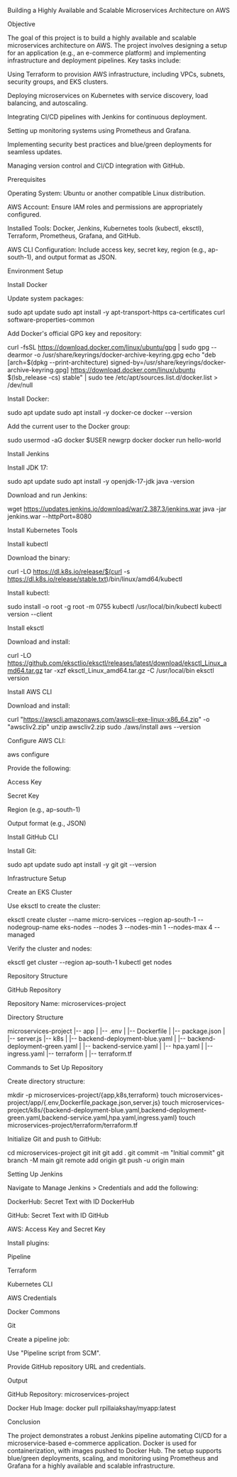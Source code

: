 Building a Highly Available and Scalable Microservices Architecture on AWS

Objective

The goal of this project is to build a highly available and scalable microservices architecture on AWS. The project involves designing a setup for an application (e.g., an e-commerce platform) and implementing infrastructure and deployment pipelines. Key tasks include:

Using Terraform to provision AWS infrastructure, including VPCs, subnets, security groups, and EKS clusters.

Deploying microservices on Kubernetes with service discovery, load balancing, and autoscaling.

Integrating CI/CD pipelines with Jenkins for continuous deployment.

Setting up monitoring systems using Prometheus and Grafana.

Implementing security best practices and blue/green deployments for seamless updates.

Managing version control and CI/CD integration with GitHub.

Prerequisites

Operating System: Ubuntu or another compatible Linux distribution.

AWS Account: Ensure IAM roles and permissions are appropriately configured.

Installed Tools: Docker, Jenkins, Kubernetes tools (kubectl, eksctl), Terraform, Prometheus, Grafana, and GitHub.

AWS CLI Configuration: Include access key, secret key, region (e.g., ap-south-1), and output format as JSON.

Environment Setup

Install Docker

Update system packages:

sudo apt update
sudo apt install -y apt-transport-https ca-certificates curl software-properties-common

Add Docker's official GPG key and repository:

curl -fsSL https://download.docker.com/linux/ubuntu/gpg | sudo gpg --dearmor -o /usr/share/keyrings/docker-archive-keyring.gpg
echo "deb [arch=$(dpkg --print-architecture) signed-by=/usr/share/keyrings/docker-archive-keyring.gpg] https://download.docker.com/linux/ubuntu $(lsb_release -cs) stable" | sudo tee /etc/apt/sources.list.d/docker.list > /dev/null

Install Docker:

sudo apt update
sudo apt install -y docker-ce
docker --version

Add the current user to the Docker group:

sudo usermod -aG docker $USER
newgrp docker
docker run hello-world

Install Jenkins

Install JDK 17:

sudo apt update
sudo apt install -y openjdk-17-jdk
java -version

Download and run Jenkins:

wget https://updates.jenkins.io/download/war/2.387.3/jenkins.war
java -jar jenkins.war --httpPort=8080

Install Kubernetes Tools

Install kubectl

Download the binary:

curl -LO https://dl.k8s.io/release/$(curl -s https://dl.k8s.io/release/stable.txt)/bin/linux/amd64/kubectl

Install kubectl:

sudo install -o root -g root -m 0755 kubectl /usr/local/bin/kubectl
kubectl version --client

Install eksctl

Download and install:

curl -LO https://github.com/eksctlio/eksctl/releases/latest/download/eksctl_Linux_amd64.tar.gz
tar -xzf eksctl_Linux_amd64.tar.gz -C /usr/local/bin
eksctl version

Install AWS CLI

Download and install:

curl "https://awscli.amazonaws.com/awscli-exe-linux-x86_64.zip" -o "awscliv2.zip"
unzip awscliv2.zip
sudo ./aws/install
aws --version

Configure AWS CLI:

aws configure

Provide the following:

Access Key

Secret Key

Region (e.g., ap-south-1)

Output format (e.g., JSON)

Install GitHub CLI

Install Git:

sudo apt update
sudo apt install -y git
git --version

Infrastructure Setup

Create an EKS Cluster

Use eksctl to create the cluster:

eksctl create cluster --name micro-services --region ap-south-1 --nodegroup-name eks-nodes --nodes 3 --nodes-min 1 --nodes-max 4 --managed

Verify the cluster and nodes:

eksctl get cluster --region ap-south-1
kubectl get nodes

Repository Structure

GitHub Repository

Repository Name: microservices-project

Directory Structure

microservices-project
|-- app
|   |-- .env
|   |-- Dockerfile
|   |-- package.json
|   |-- server.js
|-- k8s
|   |-- backend-deployment-blue.yaml
|   |-- backend-deployment-green.yaml
|   |-- backend-service.yaml
|   |-- hpa.yaml
|   |-- ingress.yaml
|-- terraform
|   |-- terraform.tf

Commands to Set Up Repository

Create directory structure:

mkdir -p microservices-project/{app,k8s,terraform}
touch microservices-project/app/{.env,Dockerfile,package.json,server.js}
touch microservices-project/k8s/{backend-deployment-blue.yaml,backend-deployment-green.yaml,backend-service.yaml,hpa.yaml,ingress.yaml}
touch microservices-project/terraform/terraform.tf

Initialize Git and push to GitHub:

cd microservices-project
git init
git add .
git commit -m "Initial commit"
git branch -M main
git remote add origin <github-repo-url>
git push -u origin main

Setting Up Jenkins

Navigate to Manage Jenkins > Credentials and add the following:

DockerHub: Secret Text with ID DockerHub

GitHub: Secret Text with ID GitHub

AWS: Access Key and Secret Key

Install plugins:

Pipeline

Terraform

Kubernetes CLI

AWS Credentials

Docker Commons

Git

Create a pipeline job:

Use "Pipeline script from SCM".

Provide GitHub repository URL and credentials.

Output

GitHub Repository: microservices-project

Docker Hub Image: docker pull rpillaiakshay/myapp:latest

Conclusion

The project demonstrates a robust Jenkins pipeline automating CI/CD for a microservice-based e-commerce application. Docker is used for containerization, with images pushed to Docker Hub. The setup supports blue/green deployments, scaling, and monitoring using Prometheus and Grafana for a highly available and scalable infrastructure.

